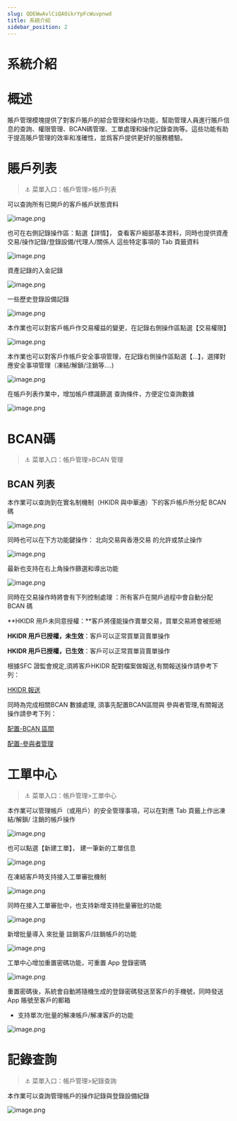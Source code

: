 ```yaml
---
slug: QDEWwAvlCiQAOikrYpFcWuvpnwd
title: 系統介紹
sidebar_position: 2
---
```



# 系統介紹


# 概述


賬戶管理模塊提供了對客戶賬戶的綜合管理和操作功能，幫助管理人員進行賬戶信息的查詢、權限管理、BCAN碼管理、工單處理和操作記錄查詢等。這些功能有助于提高賬戶管理的效率和准確性，並爲客戶提供更好的服務體驗。


# 賬戶列表


> ⚓ 菜單入口：帳戶管理>帳戶列表


可以查詢所有已開戶的客戶帳戶狀態資料


![image.png](/assets/7eaa981a9a0aa637b1a20789855cbc29.png)


也可在右側記錄操作區：點選【詳情】， 查看客戶細部基本資料，同時也提供資產交易/操作記錄/登錄設備/代理人/關係人 這些特定事項的 Tab 頁籤資料


![image.png](/assets/9ca6081077c7fc8a586d8141638e42c7.png)


 資產記錄的入金記錄


![image.png](/assets/4bc877874a2270a57f659d078c9eb0cc.png)


一些歷史登錄設備記錄


![image.png](/assets/1b59adfb90f4a43b3f261cfea6fb86b3.png)


本作業也可以對客戶帳戶作交易權益的變更，在記錄右側操作區點選【交易權限】


![image.png](/assets/38f4919dafb8b4d81862de25c0868310.png)


本作業也可以對客戶作帳戶安全事項管理，在記錄右側操作區點選【...】，選擇對應安全事項管理（凍結/解鎖/注銷等....)


![image.png](/assets/39d440fc78cd55b74cedf0fdccc0b521.png)


在帳戶列表作業中，增加帳戶標識篩選 查詢條件，方便定位查詢數據


![image.png](/assets/5ee1db6111491d3dcaf4bdd6592278fe.png)


# BCAN碼


> ⚓ 菜單入口：帳戶管理>BCAN 管理


## BCAN 列表


本作業可以查詢到在實名制機制（HKIDR 與中華通）下的客戶帳戶所分配 BCAN 碼


![image.png](/assets/ca2c3df23aa1f83d8311f45fc913c116.png)


同時也可以在下方功能鍵操作： 北向交易與香港交易 的允許或禁止操作


![image.png](/assets/c1fa620258adb2aac20ef39116af3aef.png)


最新也支持在右上角操作篩選和導出功能


![image.png](/assets/f38070621b207107ca3ac260884f396a.png)


同時在交易操作時將會有下列控制處理 ：所有客戶在開戶過程中會自動分配 BCAN 碼


**HKIDR 用戶未同意授權：**客戶將僅能操作賣單交易，買單交易將會被拒絕


**HKIDR 用戶已授權，未生效**：客戶可以正常買單貨賣單操作


**HKIDR 用戶已授權，已生效**：客戶可以正常買單貨賣單操作


根據SFC 證監會規定,須將客戶HKIDR 配對檔案做報送,有關報送操作請參考下列：


[HKIDR 報送](https://longbridge.feishu.cn/wiki/T8IiwGsqdih0XDkLsfFc3hNcnqf?from=from_copylink) 


同時為完成相關BCAN 數據處理, 須事先配置BCAN區間與 參與者管理,有關報送操作請參考下列：


[配置-BCAN 區間](https://longbridge.feishu.cn/wiki/Intlw1TqbijZw2kFGqXcx2ZrnPg?from=from_copylink) 


[配置-參與者管理](https://longbridge.feishu.cn/wiki/DUjAw62kGicB7jken4CcBaYpnCd?from=from_copylink) 


# 工單中心


> ⚓ 菜單入口：帳戶管理>工單中心


本作業可以管理帳戶（或用戶）的安全管理事項，可以在對應 Tab 頁籤上作出凍結/解鎖/ 注銷的帳戶操作


![image.png](/assets/5a9bc017aec30586026d1d1850d98bfb.png)


也可以點選【新建工單】， 建一筆新的工單信息


![image.png](/assets/c9621d279052078a804e40adbc21ba5d.png)


在凍結客戶時支持接入工單審批機制


![image.png](/assets/821dca630f4cbe6673528d3afe93474b.png)


同時在接入工單審批中，也支持新增支持批量審批的功能


![image.png](/assets/bc19fd9ce30e2b3055b563ff35b137b6.png)


新增批量導入  來批量 註銷客戶/註銷帳戶的功能


![image.png](/assets/f213aa1acc44f5fb97ca38052b66d6d3.png)


工單中心增加重置密碼功能，可重置 App 登錄密碼


![image.png](/assets/3f93df43bd6f5d83d9a397ad8f2033de.png)


重置密碼後，系統會自動將隨機生成的登錄密碼發送至客戶的手機號，同時發送 App 賬號至客戶的郵箱

- 支持單次/批量的解凍帳戶/解凍客戶的功能

![image.png](/assets/1e5e5017759e5d757356da0b28c86c08.png)


# 記錄查詢


> ⚓ 菜單入口：帳戶管理>紀錄查詢


本作業可以查詢管理帳戶的操作記錄與登錄設備紀錄


![image.png](/assets/1ad6963408028e0fd99831ee72eda700.png)

